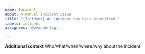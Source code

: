 ```yaml
---
name: Incident
about: A manual incident issue
title: "[Incident] An incident has been identified "
labels: incident
assignees: '@bvanderlugt'

---
```


<!--
start: 2023-01-11T13:00:00.220Z
expectedDown: Portal
-->

**Additional context**
Who/what/when/where/why about the incident
